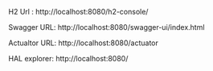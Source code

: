 H2 Url : http://localhost:8080/h2-console/

Swagger URL: http://localhost:8080/swagger-ui/index.html

Actualtor URL: http://localhost:8080/actuator

HAL explorer: http://localhost:8080/